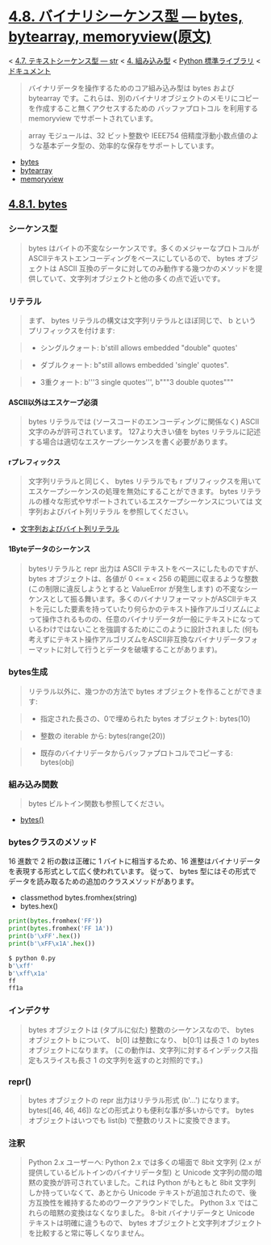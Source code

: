 # [4.8. バイナリシーケンス型 — bytes, bytearray, memoryview(原文)](https://docs.python.jp/3/library/stdtypes.html#binary-sequence-types-bytes-bytearray-memoryview)

< [4.7. テキストシーケンス型 — str](https://docs.python.jp/3/library/stdtypes.html#text-sequence-type-str) < [4. 組み込み型](https://docs.python.jp/3/library/functions.html#built-in-functions) < [Python 標準ライブラリ](https://docs.python.jp/3/library/index.html#the-python-standard-library) < [ドキュメント](https://docs.python.jp/3/index.html)

> バイナリデータを操作するためのコア組み込み型は bytes および bytearray です。これらは、別のバイナリオブジェクトのメモリにコピーを作成すること無くアクセスするための バッファプロトコル を利用する memoryview でサポートされています。

> array モジュールは、32 ビット整数や IEEE754 倍精度浮動小数点値のような基本データ型の、効率的な保存をサポートしています。

* [bytes](https://docs.python.jp/3/library/functions.html#bytes)
* [bytearray](https://docs.python.jp/3/library/functions.html#bytearray)
* [memoryview](https://docs.python.jp/3/library/stdtypes.html#memoryview)

## [4.8.1. bytes](https://docs.python.jp/3/library/stdtypes.html#bytes)

### シーケンス型

> bytes はバイトの不変なシーケンスです。多くのメジャーなプロトコルがASCIIテキストエンコーディングをベースにしているので、 bytes オブジェクトは ASCII 互換のデータに対してのみ動作する幾つかのメソッドを提供していて、文字列オブジェクトと他の多くの点で近いです。

### リテラル

> まず、 bytes リテラルの構文は文字列リテラルとほぼ同じで、 b というプリフィックスを付けます:

> * シングルクォート: b'still allows embedded "double" quotes'

> * ダブルクォート: b"still allows embedded 'single' quotes".

> * 3重クォート: b'''3 single quotes''', b"""3 double quotes"""

#### ASCII以外はエスケープ必須

> bytes リテラルでは (ソースコードのエンコーディングに関係なく) ASCII文字のみが許可されています。 127より大きい値を bytes リテラルに記述する場合は適切なエスケープシーケンスを書く必要があります。

#### rプレフィックス

> 文字列リテラルと同じく、 bytes リテラルでも r プリフィックスを用いてエスケープシーケンスの処理を無効にすることができます。 bytes リテラルの様々な形式やサポートされているエスケープシーケンスについては 文字列およびバイト列リテラル を参照してください。

* [文字列およびバイト列リテラル](https://docs.python.jp/3/reference/lexical_analysis.html#strings)

#### 1Byteデータのシーケンス

> bytesリテラルと repr 出力は ASCII テキストをベースにしたものですが、 bytes オブジェクトは、各値が 0 <= x < 256 の範囲に収まるような整数 (この制限に違反しようとすると ValueError が発生します) の不変なシーケンスとして振る舞います。多くのバイナリフォーマットがASCIIテキストを元にした要素を持っていたり何らかのテキスト操作アルゴリズムによって操作されるものの、任意のバイナリデータが一般にテキストになっているわけではないことを強調するためにこのように設計されました (何も考えずにテキスト操作アルゴリズムをASCII非互換なバイナリデータフォーマットに対して行うとデータを破壊することがあります)。

### bytes生成

> リテラル以外に、幾つかの方法で bytes オブジェクトを作ることができます:

> * 指定された長さの、0で埋められた bytes オブジェクト: bytes(10)

> * 整数の iterable から: bytes(range(20))

> * 既存のバイナリデータからバッファプロトコルでコピーする: bytes(obj)

### 組み込み関数

> bytes ビルトイン関数も参照してください。

* [bytes()](https://docs.python.jp/3/library/functions.html#func-bytes)

### bytesクラスのメソッド

16 進数で 2 桁の数は正確に 1 バイトに相当するため、16 進整はバイナリデータを表現する形式として広く使われています。 従って、 bytes 型にはその形式でデータを読み取るための追加のクラスメソッドがあります。

* classmethod bytes.fromhex(string)
* bytes.hex()

```python
print(bytes.fromhex('FF'))
print(bytes.fromhex('FF 1A'))
print(b'\xFF'.hex())
print(b'\xFF\x1A'.hex())
```
```sh
$ python 0.py 
b'\xff'
b'\xff\x1a'
ff
ff1a
```

### インデクサ

> bytes オブジェクトは (タプルに似た) 整数のシーケンスなので、 bytes オブジェクト b について、 b[0] は整数になり、 b[0:1] は長さ 1 の bytes オブジェクトになります。 (この動作は、文字列に対するインデックス指定もスライスも長さ 1 の文字列を返すのと対照的です。)

### repr()

> bytes オブジェクトの repr 出力はリテラル形式 (b'...') になります。 bytes([46, 46, 46]) などの形式よりも便利な事が多いからです。 bytes オブジェクトはいつでも list(b) で整数のリストに変換できます。

### 注釈

> Python 2.x ユーザーへ: Python 2.x では多くの場面で 8bit 文字列 (2.x が提供しているビルトインのバイナリデータ型) と Unicode 文字列の間の暗黙の変換が許可されていました。これは Python がもともと 8bit 文字列しか持っていなくて、あとから Unicode テキストが追加されたので、後方互換性を維持するためのワークアラウンドでした。 Python 3.x ではこれらの暗黙の変換はなくなりました。 8-bit バイナリデータと Unicode テキストは明確に違うもので、 bytes オブジェクトと文字列オブジェクトを比較すると常に等しくなりません。 

